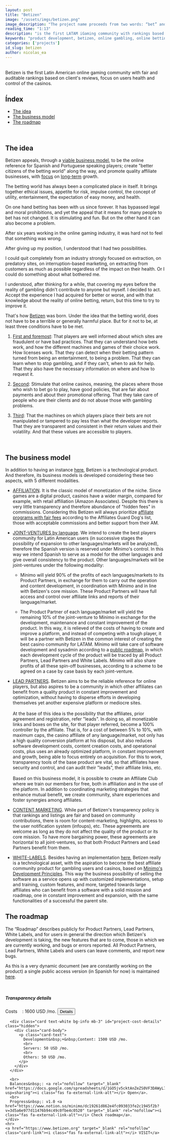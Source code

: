 ```yaml
---
layout: post
title: "Betizen"
image: "/assets/imgs/betizen.png"
image_description: "The project name proceeds from two words: “bet” and “citizen”."
reading_time: "1:13"
description: "is the first LATAM iGaming community with rankings based on users votes, and focus on the control of the casinos."
keywords: "product development, betizen, online gambling, online betting"
categories: ['projects']
id_slug: betizen
author: nicolas_ea
---
```

<br>
Betizen is the first Latin American online gaming community with fair and auditable rankings based on client's reviews, focus on users health and control of the casinos.

<br>

## Índex

* <a href="#the-idea">The idea</a>
* <a href="#the-business-model">The business model</a>
* <a href="#the-roadmap">The roadmap</a>

<br>

## The idea

Betizen appeals, through a [viable business model](#the-business-model), to be the online reference for Spanish and Portuguese speaking players; create "better citizens of the betting world" along the way, and promote quality affiliate businesses, with [focus](/en/manifest/#em-foco) on [long-term](/en/manifest/#em-largo-plazo) growth.

The betting world has always been a complicated place in itself. It brings together ethical issues, appetite for risk, impulse control, the concept of utility, entertainment, the expectation of easy money, and health.

On one hand betting has been with us since forever. It has bypassed legal and moral prohibitions, and yet the appeal that it means for many people to bet has not changed. It is stimulating and fun. But on the other hand it can also become a problem.

After six years working in the online gaming industry,
it was hard not to feel that something was wrong.

After giving up my position, I understood that I had two possibilities.

I could quit completely from an industry strongly focused on extraction, on predatory sites, on interruption-based marketing, on extracting from customers as much as possible regardless of the impact on their health.
Or I could do something about what bothered me.

I understood, after thinking for a while, that covering my eyes before the reality of gambling didn't contribute to anyone but myself.
I decided to act. Accept the experience I had acquired for better or worse, and with that knowledge about the reality of online betting, return, but this time to try to improve it.

That's how [Betizen](https://www.betizen.org) was born. Under the idea that the betting world, does not have to be a terrible or generally harmful place. But for it not to be, at least three conditions have to be met.

1. <u>First and foremost</u>: That players are well informed about which sites are fraudulent or have bad practices. That they can understand how bets work, and how the different machines and games of their choice work. How licenses work. That they can detect when their betting pattern turned from being an entertainment, to being a problem. That they can learn when to stop gambling, and if they can't, when to ask for help. That they also have the necessary information on where and how to request it.

2. <u>Second</u>: Stimulate that online casinos, meaning, the places where those who wish to bet go to play, have good policies, that are fair about payments and about their promotional offering. That they take care of people who are their clients and do not abuse those with gambling problems.

3. <u>Third</u>: That the machines on which players place their bets are not manipulated or tampered to pay less than what the developer reports. That they are transparent and consistent in their return values and their volatility. And that these values are accessible to players.

<br>

## The business model

In addition to having an instance [here](https://www.betizen.org), Betizen is a technological product. And therefore, its business models is developed considering these two aspects, with 5 different modalities.

* <u>AFFILIATION</u>. It is the classic model of monetization of the niche. Since games are a digital product, casinos have a wider margin, compared for example, with retail affiliation (Amazon Associates). Despite this there is very little transparency and therefore abundance of "hidden fees" in commissions. Considering this Betizen will always prioritize <a href="https://www.betizen.org/visita/transparencia-en-agd/" target="_blank" rel="nofollow">affiliate programs with fair fees</a> according to the Affiliates Guard Dog's list, those with acceptable commissions and better support from their AM.

* <u>JOINT-VENTURES by language</u>. We intend to create the best players community for Latin American users (in successive stages the possibility of expansion to other languages/markets will be analyzed), therefore the Spanish version is reserved under Mínimo's control. In this way we intend Spanish to serve as a model for the other languages and give overall consistency to the product. Other languages/markets will be joint-ventures under the following modality:

  * Mínimo will yield 90% of the profits of each languages/markets to its Product Partners, in exchange for them to carry out the operation and content development, in coordination with Mínimo and in line with Betizen's core mission. These Product Partners will have full access and control over affiliate links and reports of their language/market.

  * The Product Partner of each language/market will yield the remaining 10% of the joint-venture to Mínimo in exchange for the development, maintenance and constant improvement of the product. In this way, it is relieved of the costs of having to create and improve a platform, and instead of competing with a tough player, it will be a partner with Betizen in the common interest of creating the best casino community for LATAM. Mínimo will take care of software development and sysadmin according to a [public roadmap](#the-roadmap), in which each development cycle of the product will be traced by all Product Partners, Lead Partners and White Labels. Mínimo will also share profits of all these spin-off businesses, according to a scheme to be agreed on a case by case basis by each joint-venture.

* <u>LEAD PARTNERS</u>. Betizen aims to be the reliable reference for online players, but also aspires to be a community in which other affiliates can benefit from a quality product in constant improvement and optimization, without having to disperse efforts in developing themselves yet another expensive platform or mediocre sites.
<br><br>At the base of this idea is the possibility that the affiliates, prior agreement and registration, refer "leads". In doing so, all monetizable links and boxes on the site, for that player referred, become a 100% controller by the affiliate. That is, for a cost of between 5% to 10%, with maximum caps, the casino affiliate of any language/market, not only has a high quality conversion platform at his disposal, but also reduces software development costs, content creation costs, and operational costs, plus uses an already optimized platform, in constant improvement and growth, being able to focus entirely on acquisition. For this to work, transparency tools of the base product are vital, so that affiliates have security and control, and can audit their "leads", their affiliate links, etc. <br> <br> Based on this business model, it is possible to create an Affiliate Club where we train our members for free, both in affiliation and in the use of the platform. In addition to coordinating marketing strategies that enhance mutual benefit, we create community, share experiences and foster synergies among affiliates.

* <u>CONTENT MARKETING</u>. While part of Betizen's transparency policy is that rankings and listings are fair and based on community contributions, there is room for content-marketing, highlights, access to the user notification system (infoups), etc. These agreements are welcome as long as they do not affect the quality of the product or its core mission. To have more bargaining power, these agreements are horizontal to all joint-ventures, so that both Product Partners and Lead Partners benefit from them.

* <u>WHITE-LABELS</u>. Besides having an implementation [here](https://www.betizen.org), Betizen really is a technological asset, with the aspiration to become the best affiliate community product for gambling users and casinos, based on [Minimo's Development Principles](https://minimo.io/en/manifest/#principios). This way the business possibility of selling the software as a service opens up with customized implementations, setup and training, custom features, and more, targeted towards large affiliates who can benefit from a software with a solid mission and roadmap, one in constant improvement and expansion, with the same functionalities of a successful the parent site.

## The roadmap

The “Roadmap” describes publicly for Product Partners, Lead Partners, White Labels, and for users in general the direction which Betizen's development is taking, the new features that are to come, those in which we are currently working, and bugs or errors reported. All Product Partners, Lead Partners, White Labels and users can leave comments, and report new bugs.

As this is a very dynamic document (we are constantly working on the product) a single public access version (in Spanish for now) is maintained [here](https://www.notion.so/minimo/dc19261d862e4fc093033fe2c1945f2b?v=3d5a6e977d11476b94c49c0fbe4c0520).

<br>

<div class="card bg-light mb-3">
  <div class="card-body">
    <h5 class="card-title">Transparency details</h5>
    <div class="card-text">
      Costs&nbsp;&nbsp;&nbsp;&nbsp;: 1600 USD /mo. <button type="button" class="btn btn-info btn-sm" onclick="$('#project-cost-details').toggle();">Details</button>

      <div class="card text-white bg-info mb-3" id="project-cost-details" class="hidden">
        <div class="card-body">
          <p class="card-text">
            Development&nbsp;+&nbsp;Content: 1500 USD /mo.
            <br>
            Servers: 50 USD /mo.
            <br>
            Others: 50 USD /mo.
          </p>
        </div>
      </div>     

      <br>
      Balances&nbsp;: <a rel="nofollow" target="_blank" href="https://docs.google.com/spreadsheets/d/1GO5jv5cktAnZeZS0VF3DAWyL733elwTxqq2VNqNvNm0/edit?usp=sharing"><i class="fas fa-external-link-alt"></i> Open</a>.
      <br>
      Progress&nbsp;: v1.0 <a href="https://www.notion.so/minimo/dc19261d862e4fc093033fe2c1945f2b?v=3d5a6e977d11476b94c49c0fbe4c0520" target="_blank" rel="nofollow"><i class="fas fa-external-link-alt"></i> Check roadmap</a>.
    </div>
    <hr>
    <a href="https://www.betizen.org" target="_blank" rel="nofollow" class="card-link"><i class="fas fa-external-link-alt"></i> VISIT</a>
  </div>
</div>
